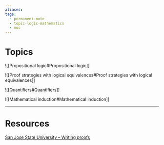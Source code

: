```yaml
---
aliases: 
tags:
  - permanent-note
  - topic-logic-mathematics
  - moc
---
```

# Topics

![[Propositional logic#Propositional logic]]

![[Proof strategies with logical equivalences#Proof strategies with logical equivalences]]

![[Quantifiers#Quantifiers]]

![[Mathematical induction#Mathematical induction]]

---
# Resources

[San Jose State University – Writing proofs](http://www.timhsu.net/courses/generic/proof.pdf)